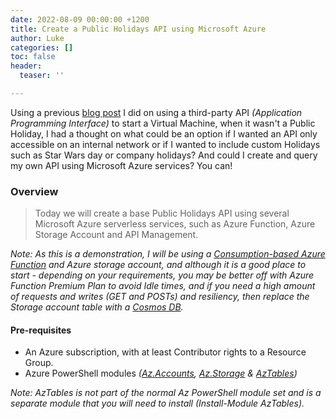 ```yaml
---
date: 2022-08-09 00:00:00 +1200
title: Create a Public Holidays API using Microsoft Azure
author: Luke
categories: []
toc: false
header:
  teaser: ''

---
```

Using a previous [blog post](https://luke.geek.nz/azure/turn-on-a-azure-virtual-machine-using-azure-automation/tomation "Turn on a Azure Virtual Machine using Azure Automation ") I did on using a third-party API _(Application Programming Interface)_ to start a Virtual Machine, when it wasn't a Public Holiday, I had a thought on what could be an option if I wanted an API only accessible on an internal network or if I wanted to include custom Holidays such as Star Wars day or company holidays? And could I create and query my own API using Microsoft Azure services? You can!

### Overview

> Today we will create a base Public Holidays API using several Microsoft Azure serverless services, such as Azure Function, Azure Storage Account and API Management.

_Note: As this is a demonstration, I will be using a_ [_Consumption-based Azure Function_](https://docs.microsoft.com/en-us/azure/azure-functions/functions-scale?WT.mc_id=AZ-MVP-5004796 "Azure Functions hosting options") _and Azure storage account, and although it is a good place to start - depending on your requirements, you may be better off with Azure Function Premium Plan to avoid Idle times, and if you need a high amount of requests and writes (GET and POSTs) and resiliency, then replace the Storage account table with a_ [_Cosmos DB_](https://docs.microsoft.com/en-us/azure/cosmos-db/introduction?WT.mc_id=AZ-MVP-5004796 "Azure Cosmos DB")_._

#### Pre-requisites

* An Azure subscription, with at least Contributor rights to a Resource Group.
* Azure PowerShell modules _(_[_Az.Accounts_](https://docs.microsoft.com/en-us/powershell/module/az.accounts/?view=azps-8.2.0&WT.mc_id=AZ-MVP-5004796 "Az.Accounts")_,_ [_Az.Storage_](https://docs.microsoft.com/en-us/powershell/module/az.storage/?view=azps-8.2.0&WT.mc_id=AZ-MVP-5004796 "Az.Storage") _&_ [_AzTables_](https://www.powershellgallery.com/packages/AzTable/ "AzTable")_)_

_Note: AzTables is not part of the normal Az PowerShell module set and is a separate module that you will need to install (Install-Module AzTables)._